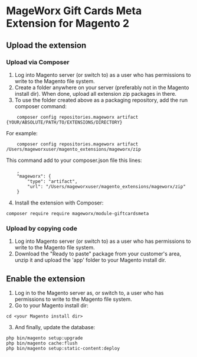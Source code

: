 # MageWorx Gift Cards Meta Extension for Magento 2

## Upload the extension

### Upload via Composer

1. Log into Magento server (or switch to) as a user who has permissions to write to the Magento file system.
2. Create a folder anywhere on your server (preferably not in the Magento install dir). When done, upload all extension zip packages in there.
3. To use the folder created above as a packaging repository, add the run composer command:
```
    composer config repositories.mageworx artifact {YOUR/ABSOLUTE/PATH/TO/EXTENSIONS/DIRECTORY}
```
For example:
```
    composer config repositories.mageworx artifact /Users/mageworxuser/magento_extensions/mageworx/zip
```

This command add to your composer.json file this lines:

```
    ,
    "mageworx": {
        "type": "artifact",
        "url": "/Users/mageworxuser/magento_extensions/mageworx/zip"
    }
```

4. Install the extension with Composer:
```
composer require require mageworx/module-giftcardsmeta
```

### Upload by copying code

1. Log into Magento server (or switch to) as a user who has permissions to write to the Magento file system.
2. Download the "Ready to paste" package from your customer's area, unzip it and upload the 'app' folder to your Magento install dir.


## Enable the extension

1. Log in to the Magento server as, or switch to, a user who has permissions to write to the Magento file system.
2. Go to your Magento install dir:
```
cd <your Magento install dir> 
```

3. And finally, update the database:
```
php bin/magento setup:upgrade
php bin/magento cache:flush
php bin/magento setup:static-content:deploy
```
